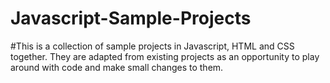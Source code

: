 # Javascript-Sample-Projects

#This is a collection of sample projects in Javascript, HTML and CSS together. They are adapted from existing projects as an opportunity to play around with code and make small changes to them.
